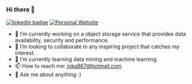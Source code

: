 ### Hi there 👋

[![linkedin badge](https://img.shields.io/badge/-Linkedin-blue)](https://www.linkedin.com/in/jorge867/)
[![Personal Website](https://img.shields.io/badge/-View%20Website-critical)](http://jorgeduarte.herokuapp.com/)

- 🔭 I’m currently working on a object storage service that provides data availability, security and performance.
- 👯 I’m looking to collaborate in any inspiring project that catches my interest.
- 🌱 I’m currently learning data mining and machine learning.
- 📫 How to reach me: joka867@hotmail.com
- 💬 Ask me about anything :) 
